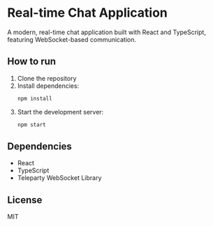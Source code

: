 # Real-time Chat Application

A modern, real-time chat application built with React and TypeScript, featuring WebSocket-based communication.

## How to run

1. Clone the repository
2. Install dependencies:
   ```bash
   npm install
   ```
3. Start the development server:
   ```bash
   npm start
   ```

## Dependencies

- React
- TypeScript
- Teleparty WebSocket Library

## License

MIT
